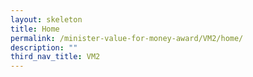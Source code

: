 ```yaml
---
layout: skeleton
title: Home
permalink: /minister-value-for-money-award/VM2/home/
description: ""
third_nav_title: VM2
---
```


